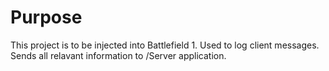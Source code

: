 # Purpose
This project is to be injected into Battlefield 1. Used to log client messages. Sends all relavant information to /Server application.
